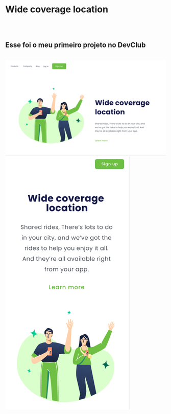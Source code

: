 <h1>Wide coverage location</h1>
<br>
<br>
<h2>Esse foi o meu primeiro projeto no DevClub</h2>
<br>

<img src="https://github.com/08Gabrielluis/meu-primeiro-projeto/blob/master/img/gitprojeto1i1.png?raw=true"/>

<img src="https://github.com/08Gabrielluis/meu-primeiro-projeto/blob/master/img/gitprojeto1i2.png?raw=true" />
